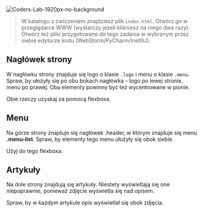 ![Coders-Lab-1920px-no-background](https://user-images.githubusercontent.com/30623667/104709394-2cabee80-571f-11eb-9518-ea6a794e558e.png)


> W katalogu z ćwiczeniem znajdziesz plik `index.html`. Otwórz go w przeglądarce WWW (wystarczy jeżeli klikniesz na niego dwa razy).  
> Otwórz też pliki przygotowane do tego zadania w wybranym przez siebie edytorze kodu (WebStorm/PyCharm/InetlliJ).

## Nagłówek strony

W nagłówku strony znajduje się logo o klasie `.logo` i menu o klasie `.menu`.
Spraw, by ułożyły się po obu bokach nagłówka – logo po lewej stronie, menu po prawej. Oba elementy powinny być też wycentrowane w pionie.

Obie rzeczy uzyskaj za pomocą flexboxa.

## Menu

Na górze strony znajduje się nagłówek .header, w którym znajduje się menu **.menu-list**.
Spraw, by elementy tego menu ułożyły się obok siebie.  

Użyj do tego flexboxa.

## Artykuły

Na dole strony znajdują się artykuły.
Niestety wyświetlają się one niepoprawnie, ponieważ zdjęcie wyświetla się nad opisem.

Spraw, by w każdym artykule opis wyświetlał się obok zdjęcia.
